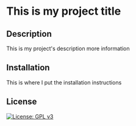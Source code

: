 # This is my project title
  
  ## Description
  
  This is my project's description
more information

  
  ## Installation
  
  This is where I put the installation instructions

  ## License
  [![License: GPL v3](https://img.shields.io/badge/License-GPLv3-blue.svg)](https://www.gnu.org/licenses/gpl-3.0)

  
